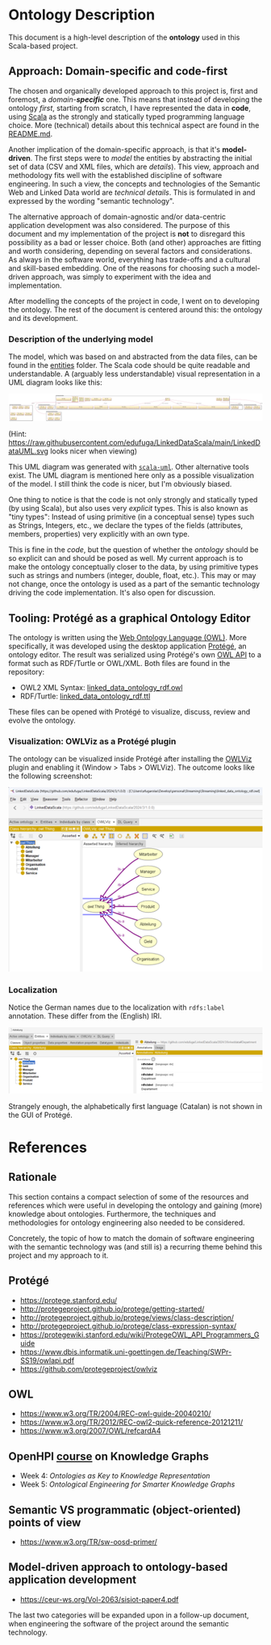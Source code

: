 # Ontology Description

This document is a high-level description of the **ontology** used in this Scala-based project.

## Approach: Domain-specific and code-first

The chosen and organically developed approach to this project is, first and foremost, a _domain-**specific**_ one.
This means that instead of developing the ontology _first_, starting from scratch, I have represented the data in
**code**, using [Scala](https://www.scala-lang.org/) as the strongly and statically typed programming language choice.
More (technical) details about this technical aspect are found in the [README.md](README.md).

Another implication of the domain-specific approach, is that it's **model-driven**. The first steps were to _model_ the
entities by abstracting the initial set of data (CSV and XML files, which are _details_). This view, approach and
methodology fits well with the established discipline of software engineering. In such a view, the concepts and
technologies of the Semantic Web and Linked Data world are _technical details_. This is formulated in and expressed by
the wording "semantic technology".

The alternative approach of domain-agnostic and/or data-centric application development was also considered.
The purpose of this document and my implementation of the project is **not** to disregard this possibility as a bad or
lesser choice. Both (and other) approaches are fitting and worth considering, depending on several factors and
considerations. As always in the software world, everything has trade-offs and a cultural and skill-based embedding.
One of the reasons for choosing such a model-driven approach, was simply to experiment with the idea and implementation.

After modelling the concepts of the project in code, I went on to developing the ontology. The rest of the document is
centered around this: the ontology and its development.

### Description of the underlying model

The model, which was based on and abstracted from the data files, can be found in the
[entities](entities%2Fsrc%2Fmain%2Fscala%2Fcom%2Fedufuga%2Fscala%2Fentities) folder. The Scala code should be quite
readable and understandable. A (arguably less understandable) visual representation in a UML diagram looks like this:

![LinkedDataUML.svg](LinkedDataUML.svg)

(Hint: https://raw.githubusercontent.com/edufuga/LinkedDataScala/main/LinkedDataUML.svg looks nicer when viewing)

This UML diagram was generated with [`scala-uml`](https://github.com/tizuck/scala-uml). Other alternative tools exist.
The UML diagram is mentioned here only as a possible visualization of the model. I still think the code is nicer, but
I'm obviously biased.

One thing to notice is that the code is not only strongly and statically typed (by using Scala), but also uses very
_explicit_ types. This is also known as "tiny types": Instead of using primitive (in a conceptual sense) types such as
Strings, Integers, etc., we declare the types of the fields (attributes, members, properties) very explicitly with an
own type.

This is fine in the _code_, but the question of whether the _ontology_ should be so explicit can and should be posed as
well. My current approach is to make the ontology conceptually closer to the data, by using primitive types such as
strings and numbers (integer, double, float, etc.). This may or may not change, once the ontology is used as a part of
the semantic technology driving the code implementation. It's also open for discussion.

## Tooling: Protégé as a graphical Ontology Editor

The ontology is written using the [Web Ontology Language (OWL)](https://en.wikipedia.org/wiki/Web_Ontology_Language).
More specifically, it was developed using the desktop application [Protégé](https://protege.stanford.edu/), an ontology
editor. The result was serialized using Protégé's own [OWL API](https://github.com/owlcs/owlapi) to a format such as
RDF/Turtle or OWL/XML. Both files are found in the repository:

* OWL2 XML Syntax: [linked_data_ontology_rdf.owl](linked_data_ontology_rdf.owl)
* RDF/Turtle: [linked_data_ontology_rdf.ttl](linked_data_ontology_rdf.ttl)

These files can be opened with Protégé to visualize, discuss, review and evolve the ontology.

### Visualization: OWLViz as a Protégé plugin

The ontology can be visualized inside Protégé after installing the [OWLViz](https://github.com/protegeproject/owlviz)
plugin and enabling it (Window > Tabs > OWLViz). The outcome looks like the following screenshot:

![protege.png](protege.png)

### Localization
Notice the German names due to the localization with `rdfs:label` annotation. These differ from the (English) IRI.

![localization.png](localization.png)

Strangely enough, the alphabetically first language (Catalan) is not shown in the GUI of Protégé.


# References

## Rationale
This section contains a compact selection of some of the resources and references which were useful in developing the
ontology and gaining (more) knowledge about ontologies. Furthermore, the techniques and methodologies for ontology
engineering also needed to be considered.

Concretely, the topic of how to match the domain of software engineering with the semantic technology was (and still is)
a recurring theme behind this project and my approach to it.

## Protégé

* https://protege.stanford.edu/
* http://protegeproject.github.io/protege/getting-started/
* http://protegeproject.github.io/protege/views/class-description/
* http://protegeproject.github.io/protege/class-expression-syntax/
* https://protegewiki.stanford.edu/wiki/ProtegeOWL_API_Programmers_Guide
* https://www.dbis.informatik.uni-goettingen.de/Teaching/SWPr-SS19/owlapi.pdf
* https://github.com/protegeproject/owlviz

## OWL

* https://www.w3.org/TR/2004/REC-owl-guide-20040210/
* https://www.w3.org/TR/2012/REC-owl2-quick-reference-20121211/
* https://www.w3.org/2007/OWL/refcardA4

## OpenHPI [course](https://open.hpi.de/courses/knowledgegraphs2023) on Knowledge Graphs

* Week 4: _Ontologies as Key to Knowledge Representation_
* Week 5: _Ontological Engineering for Smarter Knowledge Graphs_

## Semantic VS programmatic (object-oriented) points of view

* https://www.w3.org/TR/sw-oosd-primer/

## Model-driven approach to ontology-based application development

* https://ceur-ws.org/Vol-2063/sisiot-paper4.pdf

The last two categories will be expanded upon in a follow-up document, when engineering the software of the project
around the semantic technology.
